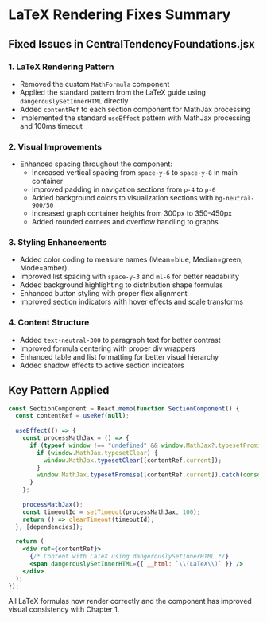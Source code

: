 # LaTeX Rendering Fixes Summary

## Fixed Issues in CentralTendencyFoundations.jsx

### 1. LaTeX Rendering Pattern
- Removed the custom `MathFormula` component
- Applied the standard pattern from the LaTeX guide using `dangerouslySetInnerHTML` directly
- Added `contentRef` to each section component for MathJax processing
- Implemented the standard `useEffect` pattern with MathJax processing and 100ms timeout

### 2. Visual Improvements
- Enhanced spacing throughout the component:
  - Increased vertical spacing from `space-y-6` to `space-y-8` in main container
  - Improved padding in navigation sections from `p-4` to `p-6`
  - Added background colors to visualization sections with `bg-neutral-900/50`
  - Increased graph container heights from 300px to 350-450px
  - Added rounded corners and overflow handling to graphs

### 3. Styling Enhancements
- Added color coding to measure names (Mean=blue, Median=green, Mode=amber)
- Improved list spacing with `space-y-3` and `ml-6` for better readability  
- Added background highlighting to distribution shape formulas
- Enhanced button styling with proper flex alignment
- Improved section indicators with hover effects and scale transforms

### 4. Content Structure
- Added `text-neutral-300` to paragraph text for better contrast
- Improved formula centering with proper div wrappers
- Enhanced table and list formatting for better visual hierarchy
- Added shadow effects to active section indicators

## Key Pattern Applied

```jsx
const SectionComponent = React.memo(function SectionComponent() {
  const contentRef = useRef(null);
  
  useEffect(() => {
    const processMathJax = () => {
      if (typeof window !== "undefined" && window.MathJax?.typesetPromise && contentRef.current) {
        if (window.MathJax.typesetClear) {
          window.MathJax.typesetClear([contentRef.current]);
        }
        window.MathJax.typesetPromise([contentRef.current]).catch(console.error);
      }
    };
    
    processMathJax();
    const timeoutId = setTimeout(processMathJax, 100);
    return () => clearTimeout(timeoutId);
  }, [dependencies]);
  
  return (
    <div ref={contentRef}>
      {/* Content with LaTeX using dangerouslySetInnerHTML */}
      <span dangerouslySetInnerHTML={{ __html: `\\(LaTeX\\)` }} />
    </div>
  );
});
```

All LaTeX formulas now render correctly and the component has improved visual consistency with Chapter 1.